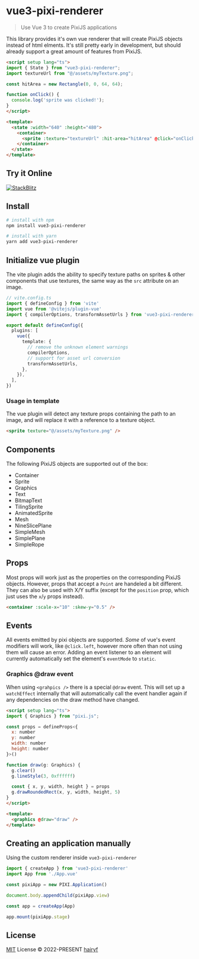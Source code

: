 # vue3-pixi-renderer

> Use Vue 3 to create PixiJS applications

This library provides it's own vue renderer that will create PixiJS objects instead of html elments. It's still pretty early in development, but should already support a great amount of features from PixiJS.

```html
<script setup lang="ts">
import { State } from "vue3-pixi-renderer";
import textureUrl from "@/assets/myTexture.png";

const hitArea = new Rectangle(0, 0, 64, 64);

function onClick() {
  console.log('sprite was clicked!');
}
</script>

<template>
  <state :width="640" :height="480">
    <container>
      <sprite :texture="textureUrl" :hit-area="hitArea" @click="onClick" />
    </container>
  </state>
</template>
```

## Try it Online

[![StackBlitz](https://developer.stackblitz.com/img/open_in_stackblitz.svg)](https://stackblitz.com/edit/vue-pixi-renderer)

## Install

```sh
# install with npm
npm install vue3-pixi-renderer

# install with yarn
yarn add vue3-pixi-renderer
```

## Initialize vue plugin

The vite plugin adds the ability to specify texture paths on sprites & other components that use textures, the same way as the `src` attribute on an image.

```ts
// vite.config.ts
import { defineConfig } from 'vite'
import vue from '@vitejs/plugin-vue'
import { compilerOptions, transformAssetUrls } from 'vue3-pixi-renderer/compiler'

export default defineConfig({
  plugins: [
    vue({
      template: {
        // remove the unknown element warnings
        compilerOptions,
        // support for asset url conversion
        transformAssetUrls,
      },
    }),
  ],
})
```

### Usage in template

The vue plugin will detect any texture props containing the path to an image, and will replace it with a reference to a texture object.

```html
<sprite texture="@/assets/myTexture.png" />
```

## Components

The following PixiJS objects are supported out of the box:

* Container
* Sprite
* Graphics
* Text
* BitmapText
* TilingSprite
* AnimatedSprite
* Mesh
* NineSlicePlane
* SimpleMesh
* SimplePlane
* SimpleRope

## Props

Most props will work just as the properties on the corresponding PixiJS objects. However, props that accept a `Point` are handeled a bit different. They can also be used with X/Y suffix (except for the `position` prop, which just uses the `x`/`y` props instead).
```html
<container :scale-x="10" :skew-y="0.5" />
```

## Events

All events emitted by pixi objects are supported. *Some* of vue's event modifiers will work, like `@click.left`, however more often than not using them will cause an error. Adding an event listener to an element will currently automatically set the element's `eventMode` to `static`.

### Graphics @draw event
When using `<grahpics />` there is a special `@draw` event.
This will set up a `watchEffect` internally that will automatically call the event handler again if any dependencies on the draw method have changed.

```html
<script setup lang="ts">
import { Graphics } from "pixi.js";

const props = defineProps<{
  x: number
  y: number
  width: number
  height: number
}>()

function draw(g: Graphics) {
  g.clear()
  g.lineStyle(3, 0xffffff)

  const { x, y, width, height } = props
  g.drawRoundedRect(x, y, width, height, 5)
}
</script>

<template>
  <graphics @draw="draw" />
</template>
```

## Creating an application manually

Using the custom renderer inside `vue3-pixi-renderer`

```ts
import { createApp } from 'vue3-pixi-renderer'
import App from './App.vue'

const pixiApp = new PIXI.Application()

document.body.appendChild(pixiApp.view)

const app = createApp(App)

app.mount(pixiApp.stage)
```

## License

[MIT](./LICENSE) License © 2022-PRESENT [hairyf](https://github.com/hairyf)